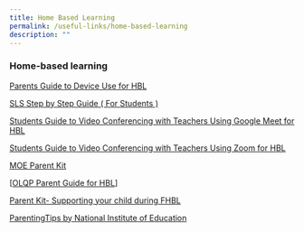 ```yaml
---
title: Home Based Learning
permalink: /useful-links/home-based-learning
description: ""
---
```

### Home-based learning

[Parents Guide to Device Use for HBL](/files/Parents_%20Guide%20to%20Device%20Use%20for%20Home-Based%20Learning.pdf)
  
[SLS Step by Step Guide ( For Students )](/files/SLS%20Step%20by%20Step%20Guide%20For%20Students.pdf) 
  
[Students Guide to Video Conferencing with Teachers Using Google Meet for HBL](/files/googlemeet.pdf)
  
[Students  Guide to Video Conferencing with Teachers Using Zoom for HBL](/files/Video%20Conferencing%20with%20Teachers%20Using%20Zoom%20for%20HBL%20MOE%20ETD.pdf)  
  
[MOE Parent Kit](https://www.moe.gov.sg/parentkit)  
  
[[OLQP Parent Guide for HBL](/files/2021_Parents%20Guide_Full%20HBL%20Instructions_School%20Closure.pdf)]
  
[Parent Kit- Supporting your child during FHBL](https://chijourladyqueenofpeace.moe.edu.sg/qql/slot/u736/HBL/Parent%20Kit%20-%20Supporting%20Your%20Child%20During%20Full%20HBL.pdf)  
  
[ParentingTips by National Institute of Education](https://nie.edu.sg/teacher-education-undergraduate-programmes/useful-resources-for-HBL-WFH-EdCo/tips-for-faculty-teachers-for-home-based-learning-(hbl))
